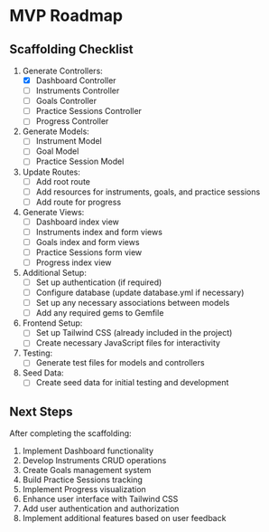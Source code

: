 # MVP Roadmap

## Scaffolding Checklist

1. Generate Controllers:
   - [x] Dashboard Controller
   - [ ] Instruments Controller
   - [ ] Goals Controller
   - [ ] Practice Sessions Controller
   - [ ] Progress Controller

2. Generate Models:
   - [ ] Instrument Model
   - [ ] Goal Model
   - [ ] Practice Session Model

3. Update Routes:
   - [ ] Add root route
   - [ ] Add resources for instruments, goals, and practice sessions
   - [ ] Add route for progress

4. Generate Views:
   - [ ] Dashboard index view
   - [ ] Instruments index and form views
   - [ ] Goals index and form views
   - [ ] Practice Sessions form view
   - [ ] Progress index view

5. Additional Setup:
   - [ ] Set up authentication (if required)
   - [ ] Configure database (update database.yml if necessary)
   - [ ] Set up any necessary associations between models
   - [ ] Add any required gems to Gemfile

6. Frontend Setup:
   - [ ] Set up Tailwind CSS (already included in the project)
   - [ ] Create necessary JavaScript files for interactivity

7. Testing:
   - [ ] Generate test files for models and controllers

8. Seed Data:
   - [ ] Create seed data for initial testing and development

## Next Steps

After completing the scaffolding:

1. Implement Dashboard functionality
2. Develop Instruments CRUD operations
3. Create Goals management system
4. Build Practice Sessions tracking
5. Implement Progress visualization
6. Enhance user interface with Tailwind CSS
7. Add user authentication and authorization
8. Implement additional features based on user feedback

